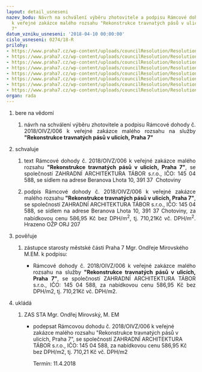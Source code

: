 ```yaml
---
layout: detail_usneseni
nazev_bodu: Návrh na schválení výběru zhotovitele a podpisu Rámcové dohody č. 2018/OIVZ/006
  k veřejné zakázce malého rozsahu "Rekonstrukce travnatých pásů v ulicích, Praha
  7"
datum_vzniku_usneseni: '2018-04-10 00:00:00'
cislo_usneseni: 0274/18-R
prilohy:
- https://www.praha7.cz/wp-content/uploads/councilResolution/Resolutions/29786/export/1Duvodovazprava~342664.docx
- https://www.praha7.cz/wp-content/uploads/councilResolution/Resolutions/29786/export/4Ramcovasmlouva~342661.docx
- https://www.praha7.cz/wp-content/uploads/councilResolution/Resolutions/29786/export/5Ocenenyrozpocet~342660.xlsx
- https://www.praha7.cz/wp-content/uploads/councilResolution/Resolutions/29786/export/6Specifikacetravnatychpasu~342659.docx
- https://www.praha7.cz/wp-content/uploads/councilResolution/Resolutions/29786/export/7Vyzvakpodaninabidky~342658.pdf
- https://www.praha7.cz/wp-content/uploads/councilResolution/Resolutions/29786/export/8UdajezRegistruplatcuDPH~342657.pdf
- https://www.praha7.cz/wp-content/uploads/councilResolution/Resolutions/29786/export/9VypiszORZATsro~342656.pdf
- https://www.praha7.cz/wp-content/uploads/councilResolution/Resolutions/29786/export/export~343408.pdf
organ: rada
---
```

<ol id="urzList" class="urzList_view"><li id="" class="urzClass1"><span name="1">bere na vědomí</span><ol class="urzOlClass"><li style="text-align: justify;" id="" class="urzClass2"><span><p style="text-align: justify;" data-mce-style="text-align: justify;">návrh na schválení výběru zhotovitele a podpisu Rámcové dohody č. 2018/OIVZ/006 k veřejné zakázce malého rozsahu na služby <strong>"Rekonstrukce travnatých pásů v ulicích, Praha 7"</strong><br></p></span></li></ol></li><li id="" class="urzClass1"><span name="24">schvaluje</span><ol class="urzOlClass"><li style="text-align: justify;" id="" class="urzClass2"><span><p style="text-align: justify;" data-mce-style="text-align: justify;">text Rámcové dohody č. 2018/OIVZ/006 k veřejné zakázce malého rozsahu <strong>"Rekonstrukce travnatých pásů v ulicích, Praha 7"</strong>, se společností ZAHRADNÍ ARCHITEKTURA TÁBOR s.r.o., IČO: 145 04 588, se sídlem na adrese Beranova Lhota 10, 391 37&nbsp; Chotoviny<br></p></span></li><li style="text-align: justify;" id="" class="urzClass2"><span><p style="text-align: justify;" data-mce-style="text-align: justify;">podpis Rámcové dohody č. 2018/OIVZ/006 k veřejné zakázce malého rozsahu <strong>"Rekonstrukce travnatých pásů v ulicích, Praha 7"</strong>, se společností&nbsp;ZAHRADNÍ ARCHITEKTURA TÁBOR s.r.o., IČO: 145 04 588, se sídlem na adrese Beranova Lhota 10, 391 37 Chotoviny, za nabídkovou cenu 586,95 Kč bez DPH/m<sup>2</sup>, tj. 710,21Kč vč. DPH/m<sup>2</sup>. Hrazeno OŽP ORJ 207</p></span></li></ol></li><li id="" class="urzClass1"><span name="16">pověřuje</span><ol class="urzOlClass"><li style="text-align: left;" id="" class="urzClass2"><span><p>zástupce starosty městské části Praha 7 Mgr. Ondřeje Mirovského M.EM. k podpisu:</p></span><ul id="" class="urzUlClass"><li style="text-align: justify;" id="" class="urzClass3"><span><p style="text-align: justify;" data-mce-style="text-align: justify;">Rámcové dohody č. 2018/OIVZ/006 k veřejné zakázce malého rozsahu na služby<strong> "Rekonstrukce travnatých pásů v ulicích, Praha 7"</strong>, se společností ZAHRADNÍ ARCHITEKTURA TÁBOR s.r.o., IČO: 145 04 588, za nabídkovou cenu 586,95 Kč bez DPH/m2, tj. 710,21Kč vč. DPH/m2.<br></p></span></li></ul></li></ol></li><li class="urzClass1" id="urzUkoly"><span name="1">ukládá</span><ol class="urzOlClass"><li class="urzClass2"><span><p>ZAS STA Mgr. Ondřej Mirovský, M. EM</p></span><ul class="urzUlClass"><li class="urzClass3"><span><p>podepsat Rámcovou dohodu č. 2018/OIVZ/006 k veřejné zakázce malého rozsahu "Rekonstrukce travnatých pásů v ulicích, Praha 7", se společností ZAHRADNÍ ARCHITEKTURA TÁBOR s.r.o., IČO: 145 04 588, za nabídkovou cenu 586,95 Kč bez DPH/m2, tj. 710,21 Kč vč. DPH/m2</p></span><span class="urzUkolTermin">  Termín:&nbsp;11.4.2018</span></li></ul></li></ol></li></ol>